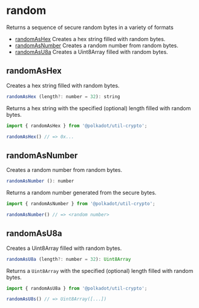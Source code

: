 # random

Returns a sequence of secure random bytes in a variety of formats 

- [randomAsHex](#randomashex) Creates a hex string filled with random bytes.
- [randomAsNumber](#randomasnumber) Creates a random number from random bytes.
- [randomAsU8a](#randomasu8a) Creates a Uint8Array filled with random bytes.

## randomAsHex

Creates a hex string filled with random bytes. 

```js
randomAsHex (length?: number = 32): string
```


Returns a hex string with the specified (optional) length filled with random bytes.

```js
import { randomAsHex } from '@polkadot/util-crypto';

randomAsHex() // => 0x...
```

## randomAsNumber

Creates a random number from random bytes. 

```js
randomAsNumber (): number
```


Returns a random number generated from the secure bytes.

```js
import { randomAsNumber } from '@polkadot/util-crypto';

randomAsNumber() // => <random number>
```

## randomAsU8a

Creates a Uint8Array filled with random bytes. 

```js
randomAsU8a (length?: number = 32): Uint8Array
```


Returns a `Uint8Array` with the specified (optional) length filled with random bytes.

```js
import { randomAsU8a } from '@polkadot/util-crypto';

randomAsU8s() // => Uint8Array([...])
```